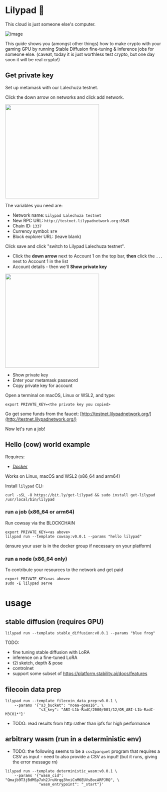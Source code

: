 # Lilypad 🍃

This cloud is just someone else's computer.

![image](https://github.com/bacalhau-project/lilypad/assets/264658/d91dad9a-ca46-43d4-a94b-d33454efc7ae)

This guide shows you (amongst other things) how to make crypto with your gaming GPU by running Stable Diffusion fine-tuning & inference jobs for someone else. (caveat, today it is just worthless test crypto, but one day soon it will be real crypto!)


## Get private key

Set up metamask with our Lalechuza testnet.

Click the down arrow on networks and click add network.

<img src="https://github.com/bacalhau-project/lilypad/assets/264658/9f4bd43e-aef1-4d7b-8441-082b0355298f" width="300">

The variables you need are:

* Network name: `Lilypad Lalechuza testnet`
* New RPC URL: `http://testnet.lilypadnetwork.org:8545`
* Chain ID: `1337`
* Currency symbol: `ETH`
* Block explorer URL: (leave blank)

Click save and click "switch to Lilypad Lalechuza testnet".

* Click the **down arrow** next to Account 1 on the top bar, **then** click the `...` next to Account 1 in the list
* Account details - then we'll **Show private key**

<img src="https://github.com/bacalhau-project/lilypad/assets/264658/4e947efb-888c-4c85-9990-ab01cb889516" width="300">

* Show private key
* Enter your metamask password
* Copy private key for account

Open a terminal on macOS, Linux or WSL2, and type:
```
export PRIVATE_KEY=<the private key you copied>
```

Go get some funds from the faucet: [http://testnet.lilypadnetwork.org/](http://testnet.lilypadnetwork.org/)

Now let's run a job!

## Hello (cow) world example

Requires:
* [Docker](https://docs.docker.com/engine/install/)

Works on Linux, macOS and WSL2 (x86_64 and arm64)

Install `lilypad` CLI:
```
curl -sSL -O https://bit.ly/get-lilypad && sudo install get-lilypad /usr/local/bin/lilypad
```

### run a job (x86_64 or arm64)
Run cowsay via the BLOCKCHAIN
```
export PRIVATE_KEY=<as above>
lilypad run --template cowsay:v0.0.1 --params "hello lilypad"
```
(ensure your user is in the docker group if necessary on your platform)

### run a node (x86_64 only)
To contribute your resources to the network and get paid
```
export PRIVATE_KEY=<as above>
sudo -E lilypad serve
```

# usage

## stable diffusion (requires GPU)

```
lilypad run --template stable_diffusion:v0.0.1 --params "blue frog"
```

TODO:
* fine tuning stable diffusion with LoRA
* inference on a fine-tuned LoRA
* t2i sketch, depth & pose
* controlnet
* support some subset of https://platform.stability.ai/docs/features

## filecoin data prep

```
lilypad run --template filecoin_data_prep:v0.0.1 \
	--params '{"s3_bucket": "noaa-goes16", \
	           "s3_key": "ABI-L1b-RadC/2000/001/12/OR_ABI-L1b-RadC-M3C01*"}'
```

* TODO: read results from http rather than ipfs for high performance

## arbitrary wasm (run in a deterministic env)

* TODO: the following seems to be a `csv2parquet` program that requires a CSV as input - need to also provide a CSV as input! (but it runs, giving the error message rn)

```
lilypad run --template deterministic_wasm:v0.0.1 \
	--params '{"wasm_cid": "Qmajb9T3jBdMSp7xh2JruNrqg3hniCnM6EUVsBocARPJRQ", \
	           "wasm_entrypoint": "_start"}'
```



